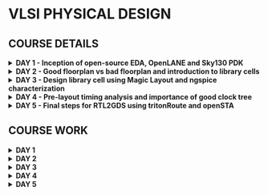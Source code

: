 # VLSI PHYSICAL DESIGN

## COURSE DETAILS

<details>

<summary><b> DAY 1 - Inception of open-source EDA, OpenLANE and Sky130 PDK </b></summary>

+ How to talk to computers
  - Introduction to QFN-48 Package, chip, pads, core, die and IPs
  - Introduction to RISC-V
  - From Software Applications to Hardware
+ SoC design and OpenLANE
  - Introduction to all components of open-source digital asic design
  - Simplified RTL2GDS flow
  - Introduction to OpenLANE and Strive chipsets
  - Introduction to OpenLANE detailed ASIC design flow
+ Get familiar to open-source EDA tools
  - OpenLANE Directory structure in detail
  - Design Preparation Step
  - Review files after design prep and run synthesis
  - OpenLANE Project Git Link Description
  - Steps to characterize synthesis results
  
</details>

<details>

<summary><b> DAY 2 - Good floorplan vs bad floorplan and introduction to library cells </b></summary>

+ Chip Floor planning considerations
  - Utilization factor and aspect ratio
  - Concept of pre-placed cells
  - De-coupling capacitors
  - Power planning
  - Pin placement and logical cell placement blockage
  - Steps to run floorplan using OpenLANE
  - Review floorplan files and steps to view floorplan
  - Review floorplan layout in Magic
+ Library Binding and Placement
  - Netlist binding and initial place design
  - Optimize placement using estimated wire-length and capacitance
  - Final placement optimization
  - Need for libraries and characterization
  - Congestion aware placement using RePlAce
+ Cell design and characterization flows
  - Inputs for cell design flow
  - Circuit design step
  - Layout design step
  - Typical characterization flow
+ General timing characterization parameters
  - Timing threshold definitions
  - Propagation delay and transition time
  
</details>

<details>

<summary><b> DAY 3 - Design library cell using Magic Layout and ngspice characterization </b></summary>

+ Labs for CMOS inverter ngspice simulations
  - IO placer revision
  - SPICE deck creation for CMOS inverter
  - SPICE simulation lab for CMOS inverter
  - Switching Threshold Vm
  - Static and dynamic simulation of CMOS inverter
  - Lab steps to git clone vsdstdcelldesign
+ Inception of Layout and CMOS fabrication process
  - Create Active regions
  - Formation of N-well and P-well
  - Formation of gate terminal
  - Lightly doped drain (LDD) formation
  - Source and drain formation
  - Local interconnect formation
  - Higher level metal formation
  - Lab introduction to Sky130 basic layers layout and LEF using inverter
  - Lab steps to create std cell layout and extract spice netlist
+ Sky130 Tech File Labs
  - Lab steps to create final SPICE deck using Sky130 tech
  - Lab steps to characterize inverter using sky130 model files
  - Lab introduction to Magic tool options and DRC rules
  - Lab introduction to Sky130 pdk's and steps to download labs
  - Lab introduction to Magic and steps to load Sky130 tech-rules
  - Lab exercise to fix poly.9 error in Sky130 tech-file
  - Lab exercise to implement poly resistor spacing to diff and tap
  - Lab challenge exercise to describe DRC error as geometrical construct
  - Lab challenge to find missing or incorrect rules and fix them

</details>

<details>

<summary><b> DAY 4 - Pre-layout timing analysis and importance of good clock tree </b></summary>

+ Timing modelling using delay tables
  - Lab steps to convert grid info to track info
  - Lab steps to convert magic layout to std cell LEF
  - Introduction to timing libs and steps to include new cell in synthesis
  - Introduction to delay tables
  - Delay table usage Part 1
  - Delay table usage Part 2
  - Lab steps to configure synthesis settings to fix slack and include vsdinv
+ Timing analysis with ideal clocks using openSTA
  - Setup timing analysis and introduction to flip-flop setup time
  - Introduction to clock jitter and uncertainty
  - Lab steps to configure OpenSTA for post-synth timing analysis
  - Lab steps to optimize synthesis to reduce setup violations
  - Lab steps to do basic timing ECO
+ Clock tree synthesis TritonCTS and signal integrity
  - Clock tree routing and buffering using H-Tree algorithm
  - Crosstalk and clock net shielding
  - Lab steps to run CTS using TritonCTS
  - Lab steps to verify CTS runs
+ Timing analysis with real clocks using openSTA
  - Setup timing analysis using real clocks
  - Hold timing analysis using real clocks
  - Lab steps to analyze timing with real clocks using OpenSTA
  - Lab steps to execute OpenSTA with right timing libraries and CTS assignment
  - Lab steps to observe impact of bigger CTS buffers on setup and hold timing
  
</details>

<details>

<summary><b> DAY 5 - Final steps for RTL2GDS using tritonRoute and openSTA </b></summary>

+ Routing and design rule check (DRC)
  - Introduction to Maze Routing and Lee's algorithm
  - Lee's Algorithm conclusion
  - Design Rule Check
+ Power Distribution Network and routing
  - Lab steps to build power distribution network
  - Lab steps from power straps to std cell power
  - Basics of global and detail routing and configure TritonRoute
+ TritonRoute Features
  - TritonRoute feature 1 - Honors pre-processed route guides
  - TritonRoute Feature2 & 3 - Inter-guide connectivity and intra- & inter-layer routing
  - TritonRoute method to handle connectivity
  - Routing topology algorithm and final files list post-route
  
</details>

## COURSE WORK

<details>

<summary><b> DAY 1 </b></summary>

## How to talk to computers
Any board is the processor/SoC with interfaces. Packages have predefined pins and these are connected to the chip using wires. Packages have components like pads (signals going inside the chip or out of the chip go through the pads), core (where all the digital logic sits),die, foundry IPs (like SRAM, ADC, DAC, PLL) and macros (like the SoC and SPI)

## SoC design and OpenLANE
For digital ASIC design we require RTL IPs, EDA tools and PDK data. PDK is the interface between the FAB and the designers. It contains process design rules, device models, digital standard cell libraries, IO libraries and much more. To go from RTL to GDS we need to follow the following steps – synthesis, floor/power planning, placement, clock tree synthesis, routing and sign off.

Synthesis – converts RTL into a circuit of components from the standard cell library.

Floor and power planning – partition the chip die between different system building blocks and place the IO pads or define the dimensions, pin locations and routing tracks.

Placement - place the cells on the floorplan rows. We have global and detailed placement.

Clock tree synthesis – create clock distribution network with minimum clock skew.

Routing – Implement interconnects using the available metal layers. We have global and detailed routing.

Sign off – DRC, LVS and STA

OpenLane can be used to harden macros and chips. RTL synthesis is done by yosys and abc. Yosys converts to netlist and abc maps it to a technology library. OpenROAD is used to perform place and route. 
Shown below is the OpenLane design flow

![image](https://github.com/ks-vandana/pes_pd/blob/main/DAY%201/OpenLane_design_flow.png)

## Get familiar to open-source EDA tools 
We are going to see the results of synthesis on OpenLane for a predefined design file **picorv32a**.

After installation is successful run the following commands
```
cd OpenLane
sudo make mount
./flow.tcl -interactive
```
After the previous command we enter in the interactive mode of OpenLane which lets us execute the design flow step by step. We will start with synthesis and check the reports.
```
package require openlane 0.9
prep -design <file_name>
run_synthesis
```

![image](https://github.com/ks-vandana/pes_pd/blob/main/DAY%201/run_synthesis.png)

It is required to give the command **package require openlane 0.9** every time we open the interactive mode.
On running the command **run_synthesis** we can check our designs folder to find a report.
```
cd ../OpenLane/designs/picorv32a/runs/RUN_2023.09.09_18.41.06/reports/synthesis/
```
**RUN_2023.09.09_18.41.06** is the most recent run that was performed. 
Navigate to the above folder and open **1-synthesis.AREA_0.stat.rpt**

![image](https://github.com/ks-vandana/pes_pd/blob/main/DAY%201/run_synthesis_report.png)

From this report we can see that the total number of cells = 10104 and the number of sky130_fd_sc_hd_dfxtp_2 (this is the standard cell for d flip flop) = 1596. Thus the ratio of cells which are d flip flops is 0.157

</details>


<details>

<summary><b> DAY 2 </b></summary>

## Chip Floor planning considerations
1) Define the width and height of the core and die: we first begin with a netlist. Calculate the area occupied by the netlist on a silicon wafer. Inside the die, we have a core, where we place our digital logic. A die is a small semiconductor material specimen on which the fundamental circuit is fabricated. Utilization factor = area occupied by the netlist/total area of the core. Aspect ratio = height/width.

2) Define the location of preplaced cells: Some cells perform certain tasks and can be re-instantiated multiple times like memory, clock gating cells, comparator, mux, and more. These IPs have user-defined locations and hence are placed on the chip before placement and routing which is why we refer to them as preplaced cells.  The location of these cells is not modified during the PNR stages.

3) surround pre-placed cells with decoupling capacitors: VDD takes care of the transition from 0 to 1. VSS takes care of the transition from 1 to 0. To connect VDD or VSS to the circuit we require wires, Since wires have physical dimensions, they will have resistance and inductances. These will reduce the supplied voltages. If the voltage drop is not in the noise margin range, the signal will be in an undefined area. So we can't guarantee that signal is 1 or 0. To prevent this, we add decoupling capacitors in parallel with the circuit. Every time the circuit switches, current is drawn from the capacitors. The RL network is used to replenish the charge in the capacitor.

4) Power planning: When we have a bus of n bits and some logical operation must be done on it, the lines of the bus will either discharge or charge. When multiple capacitors discharge to VSS, the voltage of VSS might increase (ground bounce). When multiple capacitors charge to VDD, the voltage of VDD might decrease (voltage droop). Thus instead of power coming from one source, if it comes from multiple sources, we can avoid signals going into the undefined area.

5) Pin placement: All input pins are on the left-hand side and all the output pins are on the right-hand side.

6) Logical cell placement blockage: We block the area occupied by the pins to prevent the PNR tool from placing logical blocks where the pins are present. 

If installation of OpenLane was a local installation, use the following commands to set up **magic** and **PDKs**

For magic:
```
sudo apt-get update
sudo apt-get install magic
```
For PDK: 
```
git clone https://github.com/RTimothyEdwards/open_pdks.git git_open_pdks
cd ~/git_open_pdks
./configure --enable-sky130-pdk --with-sky130-variants=all --prefix=/home/<unixusername>
make
make install
```
In this lab we are going to see the floorplan of our previously synthesized design picorv32a. Use the following commands.
```
cd OpenLane
sudo make mount
./flow.tcl -interactive
package require openlane 0.9
prep -design <file_name>
run_synthesis
run_floorplan
```
![image](https://github.com/ks-vandana/pes_pd/blob/main/DAY%202/openlane_floorplan.png)

Once floorplan is complete we need to open it in magic to view the floorplan.
```
cd ../OpenLane/designs/picorv32a/runs/<most_recent_run>/results/floorplan/
magic -T ../git_open_pdks/sky130/magic/sky130.tech lef read ../OpenLane/designs/picorv32a/runs/<most_recent_run>/tmp/merged.nom.lef def read picorv32.def &
```
![image](https://github.com/ks-vandana/pes_pd/blob/main/DAY%202/view_floorplan.png)

Once magic opens, we can see the cell. Use **s** and then **v** to center the floorplan. Use **z** to zoom in.

![image](https://github.com/ks-vandana/pes_pd/blob/main/DAY%202/floorplan.png)

![image](https://github.com/ks-vandana/pes_pd/blob/main/DAY%202/pins%20in%20floorplan.png)

![image](https://github.com/ks-vandana/pes_pd/blob/main/DAY%202/cells%20in%20floorplan.png)

![image](https://github.com/ks-vandana/pes_pd/blob/main/DAY%202/standard%20cells%20in%20floorplan.png)


## Library Binding and Placement
This part discusses about placement and the steps involved in it.
Placement and routing
1) Bind netlist with physical cells: The library consists of various flavors of standard cells and their respective timing information and required conditions. It also contains the width and height of each cell.
2) Placement: We place the cells in the available space of the floorplan as close as possible to their respective input and output pins.
3) Optimize placement: This is the stage where we estimate wire length and capacitance and based on that, we place repeaters or buffers. This will prevent the loss of signals. The drawback is that area increases but signal integrity is maintained.

In this lab we are going to see the placement of our previously floorplanned design picorv32a. Use the following commands.
```
cd OpenLane
sudo make mount
./flow.tcl -interactive
package require openlane 0.9
prep -design <file_name>
run_synthesis
run_floorplan
run_placement
```
To view the placement we need to invoke **magic** using the following commands
```
cd ../OpenLane/designs/picorv32a/runs/<most_recent_run>/results/placement/
magic -T ../git_open_pdks/sky130/magic/sky130.tech lef read ../OpenLane/designs/picorv32a/runs/<most_recent_run>/tmp/merged.nom.lef def read picorv32.def &
```

![image](https://github.com/ks-vandana/pes_pd/blob/main/DAY%202/view_placement.png)

This opens up magic where we can see the global placement of the standard cells

![image](https://github.com/ks-vandana/pes_pd/blob/main/DAY%202/placement.png)

![image](https://github.com/ks-vandana/pes_pd/blob/main/DAY%202/placement_std_cells.png)

## Cell design and characterization flows
Cell design flow has 3 parts – inputs, design steps, and outputs. 
Inputs to design a standard cell are PDKs which contain DRC and LVS rules, SPICE models, library, and user-defined specs. SPICE model parameters are the parameters that we get from the foundary. 
Design steps are circuit design, layout design and characterization.
 Circuit design has 2 steps – implement the design and model the NMOS and PMOS to meet the requirements. 
Layout design requires us to get the PMOS and NMOS network graphs from the network. Next we obtain the Euler’s path and get the stick diagram of the layout. We then convert the stick diagram into a layout while adhering to the inputs obtained from previous stages.  
Characterization gives us timing, noise and power information.
Output of circuit design is circuit description language (CDL). Output of layout design is GDS, LEF and extracted spice netlist. Output of characterization is timing, noise, power .libs and functionality of the circuit. 

Characterization flow has the following steps
1) Read the model files
2) Read the extracted SPICE netlist
3) Recognize the behaviour of the circuit
4) Read the models of the sub-circuits
5) Attach the necessary power sources
6) Apply the stimulus
7) Provide necessary output capacitances
8) Provide necessary simulation commands
9) 
Feed in the outputs of the 8 steps to the characterization software tool called GUNA. It will give output as a model that contains timing, noise, power .libs and functionality of the circuit. 

## General timing characterization parameters
Timing threshold definitions are – slew_low_rise_thr,  slew_high_rise_thr, slew_low_fall_thr, slew_high_fall_thr, in_rise_thr, in_fall_thr, out_rise_thr, and out_fall_thr. 
Propagation delay uses in_rise_thr, in_fall_thr, out_rise_thr, and out_fall_thr. Transition time for low to high uses slew_low_rise_thr and  slew_high_rise_thr. Transition time for high to low uses slew_low_fall_thr and slew_high_fall_thr


</details>

<details>

<summary><b> DAY 3 </b></summary>

## Labs for CMOS inverter ngspice simulations
SPICE deck is the connectivity information of the netlist, the inputs necessary, tap points etc. We need to define the component values like W/L ratios, capacitance values, VDD and VSS values. Next we need to identify and name the nodes. 
CMOS circuits are very robust. The parameter that define the robustness of CMOS is switching threshold: This is the point where Vin = Vout = Vm. When we compare 2 circuits where the 1st one has Wn < Wp and the 2nd one has Wn != Wp, Vm2>Vm1. At Vm, Idsp = -Idsn. 

Use the following commands to git clone the required repo
```
cd OpenLane
git clone https://github.com/nickson-jose/vsdstdcelldesign.git
cd vsdstdcelldesign
```
Then find the sky130.tech file and move to the above directory
```
cd ../git_open_pdks/sky130/magic/
cp sky130.tech ../OpenLane/vsdstdcelldesign/
```
To view the layout of the inverter, use the following command
```
magic -T sky130.tech sky130_inv.mag &
```
The version of magic on my system is 8.3.105 and to view the layout you need to have the file sky130A.tech which can be downloaded from [https://github.com/praharshapm/vsdmixedsignalflow/blob/master/sky130A.tech](https://github.com/praharshapm/vsdmixedsignalflow/blob/master/sky130A.tech). This file must be downloaded into the **vsdstdcelldesign** folder to run the above command.

![image](https://github.com/ks-vandana/pes_pd/blob/main/DAY%203/inverter_magic.png)

![image](https://github.com/ks-vandana/pes_pd/blob/main/DAY%203/magic_layout.png)

## Inception of Layout and CMOS fabrication process
16 mask CMOS process

1) Selecting a substrate: The substrate is on which we fabricate the entire design. We usually choose a P-type substrate. Substrate doping should be less than well doping. 
2) Create an active region for transistors: We place 40nm of Si02 on the P substrate. Then we deposit a layer of Si3N2 of thickness 80nm. Then we deposit 1um of photoresist. We use **mask1** and then do photolithography to obtain the active regions. We then etch out Si3N2 and chemically remove the photoresist. When we place the above in an oxidation furnace, we notice a growth in SiO2. This process is called “LOCOS” or “Local Oxidization of Silicon”. We then etch out the remaining Si3N2. 
3) N-well and P-well formation: We deposit photoresist and use **mask2**. The area exposed is washed away after photolithography. P-well is formed using boron in the process called ion implantation. We then use **mask3** and wash away the area exposed after photolithography. N-well is formed using phosphorous during ion implantation. We then take the entire substrate into a high-temperature furnace to drive in the diffusion to form clear wells. In N-well we will create PMOS and in the P-well we will create NMOS. 
4) Formation of ‘gate’: 2 important terms for gate formation are doping concentration and oxide capacitance. We then use **mask4** and then use boron with less energy than the one used to make the P-well to get the desired doping concentration. Similarly we use **mask5** for the N-well region. The original oxide is then stripped and new high-quality oxide is regrown. We then deposit 0.4um polysilicon layer and dope the gate with N-type ion implants. We then use **mask6** and remove exposed areas. This gives us 2 gate terminals. 
5) Lightly doped drain formation: For PMOS, we require P+, P-, and N. For NMOS, we require N+, N-, and P. The reason for this is the hot electron effect and short channel effect. We use **mask7** and deposit phosphorous to make N- implant. Next, we use **mask8** and deposit boron to make a P- implant. Then we deposit a thick layer of Si02 or Si3N4 and do plasma anisotropic etching to make side-wall spacers. 
6) Source and drain formation: Thin screen oxide is applied to avoid channeling during implants. We use **mask9** and then expose the structure to arsenic to make N+ implants. We then use **mask10** and then expose the structure to boron to make P+ implants. We then place the structure in a high-temperature furnace to perform annealing. 
7) Steps to form contacts and interconnects (local): We first remove the thin screen oxide. We then deposit titanium on the wafer surface using sputtering (hitting titanium with argon gas makes particles of titanium sputter out). The wafer is then heated in N2 ambient for 60 seconds and we get TiSi2 and TiN. We then use **mask11** and then etch out the TiN using RCA cleaning. This creates local TiN connections.
8) Higher-level metal formation: We deposit a thick layer of SiO2 doped with phosphorous or boron. We then do chemical mechanical polishing for planarizing the wafer structure. Next, we use **mask12** and drill contact holes. We remove the photoresist and deposit TiN. Next, we deposit blanket tungsten and then do chemical metal polishing. We then put a layer of aluminium, use **mask13**, and etch out the aluminium. SiO2 is deposited and CMP is done. **mask14** is used to drill contact holes and the above process is repeated. We then use **mask15** and use Si3N2 to protect the chip. Finally, we use **mask16** to open the contact holes. 

![image]()

![image]()

LEF file gives us information on the metal layer. 

To know the logical function of any design, we first extract the spice and then perform simulations on it. Use the following commands in the tkcon window to extract the spice netlist.
```
pwd
extract all
ext2spice cthresh 0 rthresh 0
ext2spice
```

![image]()


## Sky130 Tech File Labs



</details>

<details>

<summary><b> DAY 4 </b></summary>

## Timing modelling using delay tables


## Timing analysis with ideal clocks using openSTA


## Clock tree synthesis TritonCTS and signal integrity


## Timing analysis with real clocks using openSTA

</details>


<details>

<summary><b> DAY 5 </b></summary>

## Routing and design rule check (DRC)


## Power Distribution Network and routing


## TritonRoute Features

</details>
